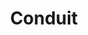 ---
codehost: https://github.com/linkerd/linkerd2
logohandle: conduitio
sort: conduit
title: Conduit
website: https://conduit.io/
---